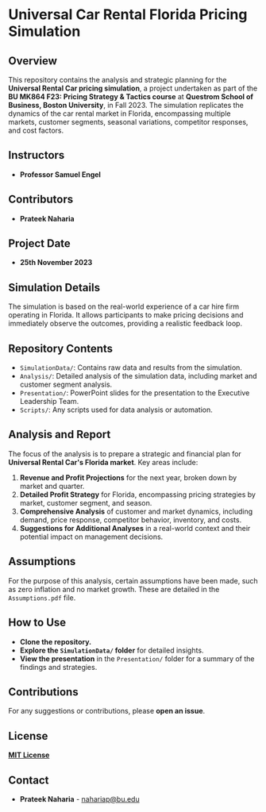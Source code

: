 # Universal Car Rental Florida Pricing Simulation

## Overview
This repository contains the analysis and strategic planning for the **Universal Rental Car pricing simulation**, a project undertaken as part of the **BU MK864 F23: Pricing Strategy & Tactics course** at **Questrom School of Business, Boston University**, in Fall 2023. The simulation replicates the dynamics of the car rental market in Florida, encompassing multiple markets, customer segments, seasonal variations, competitor responses, and cost factors.

## Instructors
- **Professor Samuel Engel**

## Contributors
- **Prateek Naharia**

## Project Date
- **25th November 2023**

## Simulation Details
The simulation is based on the real-world experience of a car hire firm operating in Florida. It allows participants to make pricing decisions and immediately observe the outcomes, providing a realistic feedback loop.

## Repository Contents
- `SimulationData/`: Contains raw data and results from the simulation.
- `Analysis/`: Detailed analysis of the simulation data, including market and customer segment analysis.
- `Presentation/`: PowerPoint slides for the presentation to the Executive Leadership Team.
- `Scripts/`: Any scripts used for data analysis or automation.

## Analysis and Report
The focus of the analysis is to prepare a strategic and financial plan for **Universal Rental Car's Florida market**. Key areas include:
1. **Revenue and Profit Projections** for the next year, broken down by market and quarter.
2. **Detailed Profit Strategy** for Florida, encompassing pricing strategies by market, customer segment, and season.
3. **Comprehensive Analysis** of customer and market dynamics, including demand, price response, competitor behavior, inventory, and costs.
4. **Suggestions for Additional Analyses** in a real-world context and their potential impact on management decisions.

## Assumptions
For the purpose of this analysis, certain assumptions have been made, such as zero inflation and no market growth. These are detailed in the `Assumptions.pdf` file.

## How to Use
- **Clone the repository.**
- **Explore the `SimulationData/` folder** for detailed insights.
- **View the presentation** in the `Presentation/` folder for a summary of the findings and strategies.

## Contributions
For any suggestions or contributions, please **open an issue**.

## License
[**MIT License**](LICENSE)

## Contact
- **Prateek Naharia** - [nahariap@bu.edu](mailto:nahariap@bu.edu)
